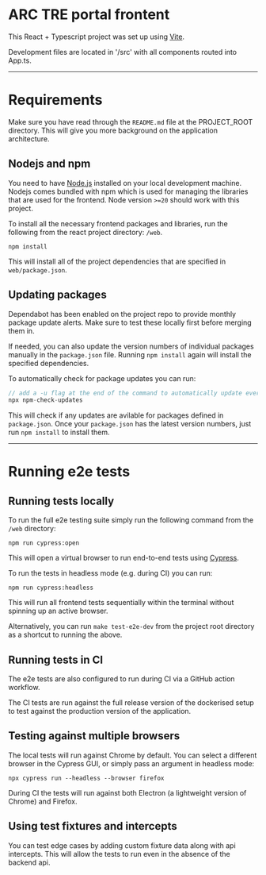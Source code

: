 # ARC TRE portal frontent

This React + Typescript project was set up using [Vite](https://vitejs.dev/guide/why.html).

Development files are located in '/src' with all components routed into App.ts.

---

# Requirements

Make sure you have read through the `README.md` file at the PROJECT_ROOT directory. This will give you more background on the application architecture.

## Nodejs and npm

You need to have [Node.js](https://nodejs.org/en/download/) installed on your local development machine. Nodejs comes bundled with npm which is used for managing the libraries that are used for the frontend. Node version `>=20` should work with this project.

To install all the necessary frontend packages and libraries, run the following from the react project directory: `/web`.

```shell script
npm install
```

This will install all of the project dependencies that are specified in `web/package.json`.

## Updating packages

Dependabot has been enabled on the project repo to provide monthly package update alerts. Make sure to test these locally first before merging them in.

If needed, you can also update the version numbers of individual packages manually in the `package.json` file. Running `npm install` again will install the specified dependencies.

To automatically check for package updates you can run:

```javascript
// add a -u flag at the end of the command to automatically update everything in package.json
npx npm-check-updates
```

This will check if any updates are avilable for packages defined in `package.json`. Once your `package.json` has the latest version numbers, just run `npm install` to install them.

---

# Running e2e tests

## Running tests locally

To run the full e2e testing suite simply run the following command from the `/web` directory:

```shell script
npm run cypress:open
```

This will open a virtual browser to run end-to-end tests using [Cypress](https://www.cypress.io/).

To run the tests in headless mode (e.g. during CI) you can run:

```shell script
npm run cypress:headless
```

This will run all frontend tests sequentially within the terminal without spinning up an active browser.

Alternatively, you can run `make test-e2e-dev` from the project root directory as a shortcut to running the above.

## Running tests in CI

The e2e tests are also configured to run during CI via a GitHub action workflow.

The CI tests are run against the full release version of the dockerised setup to test against the production version of the application.

## Testing against multiple browsers

The local tests will run against Chrome by default. You can select a different browser in the Cypress GUI, or simply pass an argument in headless mode:

```
npx cypress run --headless --browser firefox
```

During CI the tests will run against both Electron (a lightweight version of Chrome) and Firefox.

## Using test fixtures and intercepts

You can test edge cases by adding custom fixture data along with api intercepts. This will allow the tests to run even in the absence of the backend api.
